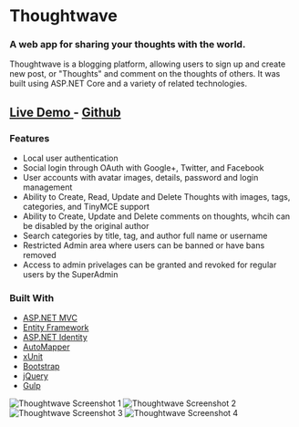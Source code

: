 
# Thoughtwave

### A web app for sharing your thoughts with the world.

Thoughtwave is a blogging platform, allowing users to sign up and create new post, or "Thoughts" and comment on the thoughts of others. It was built using ASP.NET Core and a variety of related technologies.

## [Live Demo ](https://thoughtwave.azurewebsites.net/) - [Github](https://github.com/gcheney/thoughtwave)</div>

### Features

*   Local user authentication
*   Social login through OAuth with Google+, Twitter, and Facebook
*   User accounts with avatar images, details, password and login management
*   Ability to Create, Read, Update and Delete Thoughts with images, tags, categories, and TinyMCE support
*   Ability to Create, Update and Delete comments on thoughts, whcih can be disabled by the original author
*   Search categories by title, tag, and author full name or username
*   Restricted Admin area where users can be banned or have bans removed
*   Access to admin privelages can be granted and revoked for regular users by the SuperAdmin

### Built With

* [ASP.NET MVC](//www.asp.net/core) 
* [Entity Framework](//docs.microsoft.com/en-us/ef/) 
* [ASP.NET Identity](//www.asp.net/identity) 
* [AutoMapper](//automapper.org/) 
* [xUnit](//xunit.github.io/) 
* [Bootstrap](//getbootstrap.com/) 
* [jQuery](//jquery.com/) 
* [Gulp](//gruntjs.com/)

![Thoughtwave Screenshot 1](https://glendoncheney.com/images/screenshots/thoughtwave/thoughtwave1-min.png) 
![Thoughtwave Screenshot 2](https://glendoncheney.com/images/screenshots/thoughtwave/thoughtwave2-min.png) 
![Thoughtwave Screenshot 3](https://glendoncheney.com/images/screenshots/thoughtwave/thoughtwave3-min.png) 
![Thoughtwave Screenshot 4](https://glendoncheney.com/images/screenshots/thoughtwave/thoughtwave4-min.png)
